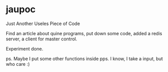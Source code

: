 # jaupoc
 Just Another Useles Piece of Code

 Find an article about quine programs, put down some code, added a redis server, a client for master control.

 Experiment done.
 

 ps. Maybe I put some other functions inside 
 pps. I know, I take a input, but who care :)